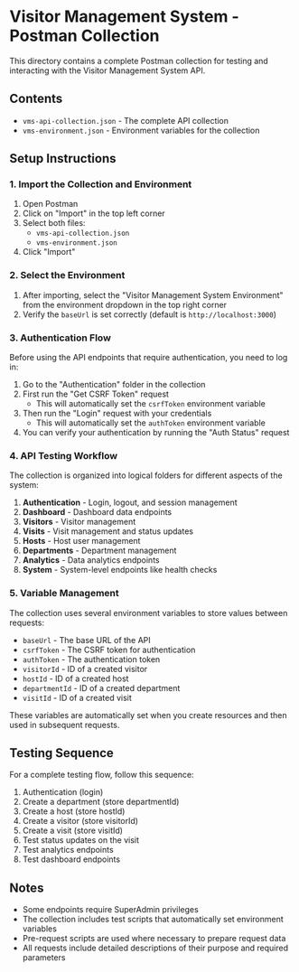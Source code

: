 # Visitor Management System - Postman Collection

This directory contains a complete Postman collection for testing and interacting with the Visitor Management System API.

## Contents

- `vms-api-collection.json` - The complete API collection
- `vms-environment.json` - Environment variables for the collection

## Setup Instructions

### 1. Import the Collection and Environment

1. Open Postman
2. Click on "Import" in the top left corner
3. Select both files:
   - `vms-api-collection.json`
   - `vms-environment.json`
4. Click "Import"

### 2. Select the Environment

1. After importing, select the "Visitor Management System Environment" from the environment dropdown in the top right corner
2. Verify the `baseUrl` is set correctly (default is `http://localhost:3000`)

### 3. Authentication Flow

Before using the API endpoints that require authentication, you need to log in:

1. Go to the "Authentication" folder in the collection
2. First run the "Get CSRF Token" request
   - This will automatically set the `csrfToken` environment variable
3. Then run the "Login" request with your credentials
   - This will automatically set the `authToken` environment variable
4. You can verify your authentication by running the "Auth Status" request

### 4. API Testing Workflow

The collection is organized into logical folders for different aspects of the system:

1. **Authentication** - Login, logout, and session management
2. **Dashboard** - Dashboard data endpoints
3. **Visitors** - Visitor management
4. **Visits** - Visit management and status updates
5. **Hosts** - Host user management
6. **Departments** - Department management
7. **Analytics** - Data analytics endpoints
8. **System** - System-level endpoints like health checks

### 5. Variable Management

The collection uses several environment variables to store values between requests:

- `baseUrl` - The base URL of the API
- `csrfToken` - The CSRF token for authentication
- `authToken` - The authentication token
- `visitorId` - ID of a created visitor
- `hostId` - ID of a created host
- `departmentId` - ID of a created department
- `visitId` - ID of a created visit

These variables are automatically set when you create resources and then used in subsequent requests.

## Testing Sequence

For a complete testing flow, follow this sequence:

1. Authentication (login)
2. Create a department (store departmentId)
3. Create a host (store hostId)
4. Create a visitor (store visitorId)
5. Create a visit (store visitId)
6. Test status updates on the visit
7. Test analytics endpoints
8. Test dashboard endpoints

## Notes

- Some endpoints require SuperAdmin privileges
- The collection includes test scripts that automatically set environment variables
- Pre-request scripts are used where necessary to prepare request data
- All requests include detailed descriptions of their purpose and required parameters